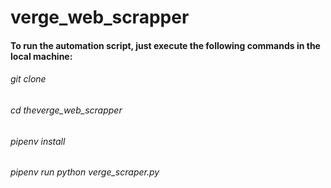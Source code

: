# verge_web_scrapper

#### To run the automation script, just execute the following commands in the local machine:

###### git clone <repo-url>
###### cd theverge_web_scrapper
###### pipenv install
###### pipenv run python verge_scraper.py
